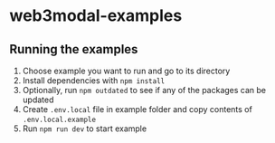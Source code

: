 # web3modal-examples

## Running the examples

1. Choose example you want to run and go to its directory
2. Install dependencies with `npm install`
3. Optionally, run `npm outdated` to see if any of the packages can be updated
4. Create `.env.local` file in example folder and copy contents of `.env.local.example`
5. Run `npm run dev` to start example
